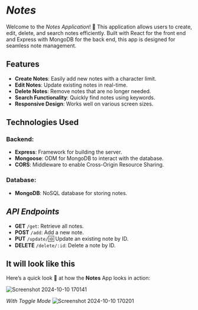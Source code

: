 # ***Notes***

Welcome to the *Notes Application*! 📝 This application allows users to create, edit, delete, and search notes efficiently. Built with React for the front end and Express with MongoDB for the back end, this app is designed for seamless note management.

## Features

- **Create Notes**: Easily add new notes with a character limit.
- **Edit Notes**: Update existing notes in real-time.
- **Delete Notes**: Remove notes that are no longer needed.
- **Search Functionality**: Quickly find notes using keywords.
- **Responsive Design**: Works well on various screen sizes.

## Technologies Used

### Backend:
- **Express**: Framework for building the server.
- **Mongoose**: ODM for MongoDB to interact with the database.
- **CORS**: Middleware to enable Cross-Origin Resource Sharing.

### Database:
- **MongoDB**: NoSQL database for storing notes.

## ***API Endpoints***
- **GET**  ```/get```: Retrieve all notes.
- **POST** ```/add```: Add a new note.
- **PUT**  ```/update/```:id: Update an existing note by ID.
- **DELETE** ```/delete/:id```: Delete a note by ID.
## It will look like this
Here’s a quick look 👀 at how the **Notes** App looks in action:

![Screenshot 2024-10-10 170141](https://github.com/user-attachments/assets/1925f571-9ed7-4b7f-adc2-820d315535b5)

*With Toggle Mode*
![Screenshot 2024-10-10 170201](https://github.com/user-attachments/assets/42ff4af9-860f-4fea-a81f-f6836e1178cf)

